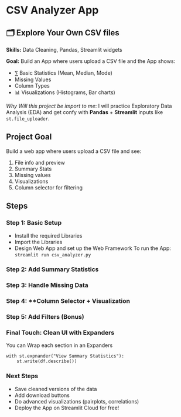# CSV Analyzer App
## 🗂️ Explore Your Own CSV files

**Skills:** Data Cleaning, Pandas, Streamlit widgets

**Goal:** Build an App where users upload a CSV file and the App shows:
* ⅀ Basic Statistics (Mean, Median, Mode)
* Missing Values
* Column Types
* 📊 Visualizations (Histograms, Bar charts)

*Why Will this project be import to me*: I will practice Exploratory Data Analysis (EDA) and get confy
with **Pandas** + **Streamlit** inputs like ```st.file_uploader```.

## Project Goal
Build a web app where users upload a CSV file and see:

1. File info and preview
2. Summary Stats
3. Missing values
4. Visualizations
5. Column selector for filtering

## Steps

### Step 1: **Basic Setup**
* Install the required Libraries
* Import the Libraries
* Design Web App and set up the Web Framework
 To run the App: ```streamlit run csv_analyzer.py```

### Step 2: **Add Summary Statistics**

### Step 3: **Handle Missing Data**

### Step 4: **Column Selector + Visualization

### Step 5: Add Filters (Bonus)

### Final Touch: Clean UI with Expanders
You can Wrap each section in an Expanders
```
with st.expnander("View Summary Statistics"):
    st.write(df.describe())
```
### Next Steps 
* Save cleaned versions of the data
* Add download buttons
* Do advanced visualizations (pairplots, correlations)
* Deploy the App on Streamlit Cloud for free!




